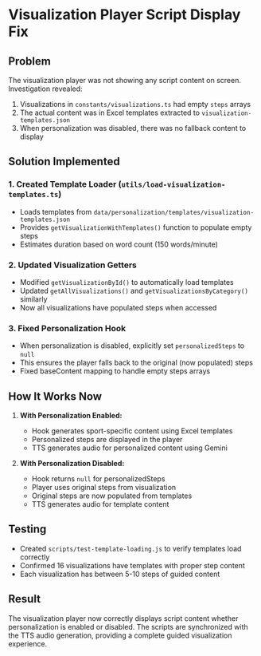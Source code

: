 # Visualization Player Script Display Fix

## Problem
The visualization player was not showing any script content on screen. Investigation revealed:
1. Visualizations in `constants/visualizations.ts` had empty `steps` arrays
2. The actual content was in Excel templates extracted to `visualization-templates.json`
3. When personalization was disabled, there was no fallback content to display

## Solution Implemented

### 1. Created Template Loader (`utils/load-visualization-templates.ts`)
- Loads templates from `data/personalization/templates/visualization-templates.json`
- Provides `getVisualizationWithTemplates()` function to populate empty steps
- Estimates duration based on word count (150 words/minute)

### 2. Updated Visualization Getters
- Modified `getVisualizationById()` to automatically load templates
- Updated `getAllVisualizations()` and `getVisualizationsByCategory()` similarly
- Now all visualizations have populated steps when accessed

### 3. Fixed Personalization Hook
- When personalization is disabled, explicitly set `personalizedSteps` to `null`
- This ensures the player falls back to the original (now populated) steps
- Fixed baseContent mapping to handle empty steps arrays

## How It Works Now

1. **With Personalization Enabled:**
   - Hook generates sport-specific content using Excel templates
   - Personalized steps are displayed in the player
   - TTS generates audio for personalized content using Gemini

2. **With Personalization Disabled:**
   - Hook returns `null` for personalizedSteps
   - Player uses original steps from visualization
   - Original steps are now populated from templates
   - TTS generates audio for template content

## Testing
- Created `scripts/test-template-loading.js` to verify templates load correctly
- Confirmed 16 visualizations have templates with proper step content
- Each visualization has between 5-10 steps of guided content

## Result
The visualization player now correctly displays script content whether personalization is enabled or disabled. The scripts are synchronized with the TTS audio generation, providing a complete guided visualization experience.